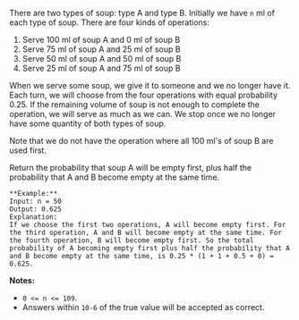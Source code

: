 There are two types of soup: type A and type B. Initially we have `n` ml of
each type of soup. There are four kinds of operations:

  1. Serve 100 ml of soup A and 0 ml of soup B
  2. Serve 75 ml of soup A and 25 ml of soup B
  3. Serve 50 ml of soup A and 50 ml of soup B
  4. Serve 25 ml of soup A and 75 ml of soup B

When we serve some soup, we give it to someone and we no longer have it. Each
turn, we will choose from the four operations with equal probability 0.25. If
the remaining volume of soup is not enough to complete the operation, we will
serve as much as we can. We stop once we no longer have some quantity of both
types of soup.

Note that we do not have the operation where all 100 ml's of soup B are used
first.

Return the probability that soup A will be empty first, plus half the
probability that A and B become empty at the same time.



    
    
    **Example:**
    Input: n = 50
    Output: 0.625
    Explanation: 
    If we choose the first two operations, A will become empty first. For the third operation, A and B will become empty at the same time. For the fourth operation, B will become empty first. So the total probability of A becoming empty first plus half the probability that A and B become empty at the same time, is 0.25 * (1 + 1 + 0.5 + 0) = 0.625.
    

**Notes:**

  * `0 <= n <= 109`.
  * Answers within `10-6` of the true value will be accepted as correct.

